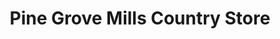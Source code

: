 ---
title: "Pine Grove Mills Country Store"
url: /pine-grove-mills/pine-grove-mills-country-store/
shop: Lebensmittel
---